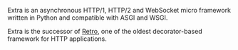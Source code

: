 Extra is an asynchronous HTTP/1, HTTP/2 and WebSocket micro framework written
in Python and compatible with ASGI and WSGI.

Extra is the successor of [Retro](https://github.com/sebastien/retro), one of
the oldest decorator-based framework for HTTP applications.
